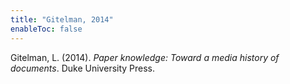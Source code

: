 ```yaml
---
title: "Gitelman, 2014"
enableToc: false
---
```


Gitelman, L. (2014). *Paper knowledge: Toward a media history of documents*. Duke University Press.

